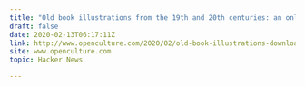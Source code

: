 ```yaml
---
title: "Old book illustrations from the 19th and 20th centuries: an online database"
draft: false
date: 2020-02-13T06:17:11Z
link: http://www.openculture.com/2020/02/old-book-illustrations-download.html?utm_medium=RSS&utm_source=hune
site: www.openculture.com
topic: Hacker News  

---
```

